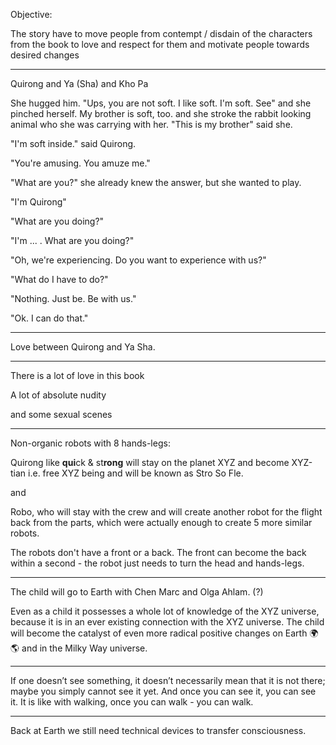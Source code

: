 Objective:

The story have to move people from contempt / disdain of the characters from the book to love and respect for them and motivate people towards desired changes


******

Quirong and Ya (Sha) and Kho Pa

She hugged him. "Ups, you are not soft. I like soft. I'm soft. See" and she pinched herself. My brother is soft, too. and she stroke the rabbit looking animal who she was carrying with her. "This is my brother" said she. 

"I'm soft inside." said Quirong.

"You're amusing. You amuze me." 

"What are you?" she already knew the answer, but she wanted to play. 

"I'm Quirong"

"What are you doing?"

"I'm ... . What are you doing?"

"Oh, we're experiencing. Do you want to experience with us?"

"What do I have to do?"

"Nothing. Just be. Be with us."

"Ok. I can do that."


*************


Love between Quirong and Ya Sha. 


*********


There is a lot of love in this book

A lot of absolute nudity 

and some sexual scenes


*****

Non-organic robots with 8 hands-legs: 

Quirong like **qui**ck & st**rong** will stay on the planet XYZ and become XYZ-tian i.e. free XYZ being and will be known as Stro So Fle. 

and 

Robo, who will stay with the crew and will create another robot for the flight back from the parts, which were actually enough to create 5 more similar robots.

The robots don't have a front or a back. The front can become the back within a second - the robot just needs to turn the head and hands-legs. 

*******

The child will go to Earth with Chen Marc and Olga Ahlam. (?)

Even as a child it possesses a whole lot of knowledge of the XYZ universe, because it is in an ever existing connection with the XYZ universe.
The child will become the catalyst of even more radical positive changes on Earth 🌍 🌎 and in the Milky Way universe.

********

If one doesn’t see something, it doesn’t necessarily mean that it is not there; maybe you simply cannot see it yet. And once you can see it, you can see it. It is like with walking, once you can walk - you can walk. 


*********


Back at Earth we still need technical devices to transfer consciousness. 